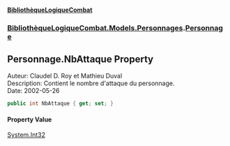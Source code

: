 #### [BibliothèqueLogiqueCombat](readme.md 'readme')
### [BibliothèqueLogiqueCombat.Models.Personnages](readme.md#BibliothèqueLogiqueCombat.Models.Personnages 'BibliothèqueLogiqueCombat.Models.Personnages').[Personnage](BibliothèqueLogiqueCombat.Models.Personnages.Personnage.md 'BibliothèqueLogiqueCombat.Models.Personnages.Personnage')

## Personnage.NbAttaque Property

Auteur: Claudel D. Roy et Mathieu Duval    
Description: Contient le nombre d'attaque du personnage.    
Date:  2002-05-26

```csharp
public int NbAttaque { get; set; }
```

#### Property Value
[System.Int32](https://docs.microsoft.com/en-us/dotnet/api/System.Int32 'System.Int32')